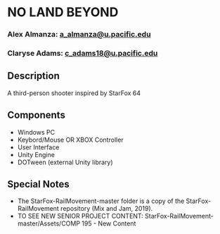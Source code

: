 # NO LAND BEYOND
### Alex Almanza: a_almanza@u.pacific.edu
### Claryse Adams: c_adams18@u.pacific.edu

## Description
A third-person shooter inspired by StarFox 64

## Components
- Windows PC
- Keybord/Mouse OR XBOX Controller
- User Interface
- Unity Engine
- DOTween (external Unity library)

## Special Notes

- The StarFox-RailMovement-master folder is a copy of the StarFox-RailMovement repository (Mix and Jam, 2019).
- TO SEE NEW SENIOR PROJECT CONTENT: StarFox-RailMovement-master/Assets/COMP 195 - New Content
